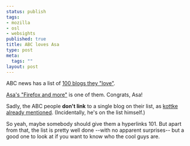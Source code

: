 ```yaml
--- 
status: publish
tags: 
- mozilla
- osl
- websights
published: true
title: ABC loves Asa
type: post
meta: 
  tags: ""
layout: post
---
```

ABC news has a list of <a href="http://www.abcnews.go.com/Technology/PCWorld/story?id=3312143">100 blogs they "love"</a>.

<a href="http://weblogs.mozillazine.org/asa/">Asa's "Firefox and more"</a> is one of them. Congrats, Asa!

Sadly, the ABC people <strong>don't link</strong> to a single blog on their list, as <a href="http://www.kottke.org/remainder/07/06/13936.html">kottke already mentioned</a>. (Incidentally, he's on the list himself.)

So yeah, maybe somebody should give them a hyperlinks 101. But apart from that, the list is pretty well done --with no apparent surprises-- but a good one to look at if you want to know who the cool guys are.
